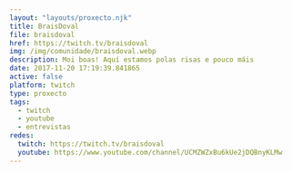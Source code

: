 ```yaml
---
layout: "layouts/proxecto.njk"
title: BraisDoval
file: braisdoval
href: https://twitch.tv/braisdoval
img: /img/comunidade/braisdoval.webp
description: Moi boas! Aquí estamos polas risas e pouco máis
date: 2017-11-20 17:19:39.841865
active: false
platform: twitch
type: proxecto
tags:
  - twitch
  - youtube
  - entrevistas
redes:
  twitch: https://twitch.tv/braisdoval
  youtube: https://www.youtube.com/channel/UCMZWZxBu6kUe2jDQBnyKLMw
---
```

